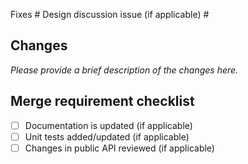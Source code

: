 Fixes #
Design discussion issue (if applicable) #

## Changes

_Please provide a brief description of the changes here._

## Merge requirement checklist

* [ ] Documentation is updated (if applicable)
* [ ] Unit tests added/updated (if applicable)
* [ ] Changes in public API reviewed (if applicable)